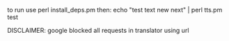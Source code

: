 to run use perl install_deps.pm
then:
 echo "test text new next" | perl tts.pm  test
 
 DISCLAIMER: google blocked all requests in translator using url 
